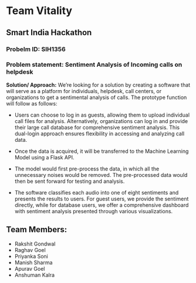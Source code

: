 # Team Vitality
## Smart India Hackathon

### Probelm ID: SIH1356
### Problem statement: Sentiment Analysis of Incoming calls on helpdesk

**Solution/ Approach:**
We’re looking for a solution by creating a software that will serve as a platform for individuals, helpdesk, call centers, or organizations to get a sentimental analysis of calls. The prototype function will follow as follows:

- Users can choose to log in as guests, allowing them to upload individual call files for analysis. Alternatively, organizations can log in and provide their large call database for comprehensive sentiment analysis. This dual-login approach ensures flexibility in accessing and analyzing call data.

- Once the data is acquired, it will be transferred to the Machine Learning Model using a Flask API.

- The model would first pre-process the data, in which all the unnecessary noises would be removed. The pre-processed data would then be sent forward for testing and analysis.

- The software classifies each audio into one of eight sentiments and presents the results to users. For guest users, we provide the sentiment directly, while for database users, we offer a comprehensive dashboard with sentiment analysis presented through various visualizations.


## Team Members:
- Rakshit Gondwal
- Raghav Goel
- Priyanka Soni
- Manish Sharma
- Apurav Goel
- Anshuman Kalra